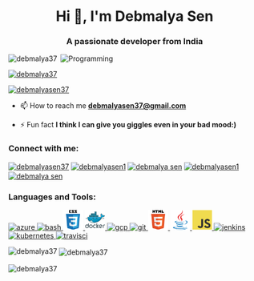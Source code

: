 <h1 align="center">Hi 👋, I'm Debmalya Sen</h1>
<h3 align="center">A passionate developer from India</h3>
<img align="right" alt="Programming" width="400" src="https://miro.medium.com/max/1360/0*7Q3yvSIv_t0ioJ-Z.gif">

<p align="left"> <img src="https://komarev.com/ghpvc/?username=debmalya37&label=Profile%20views&color=0e75b6&style=flat" alt="debmalya37" /> </p>

<p align="left"> <a href="https://github.com/ryo-ma/github-profile-trophy"><img src="https://github-profile-trophy.vercel.app/?username=debmalya37" alt="debmalya37" /></a> </p>

<p align="left"> <a href="https://twitter.com/debmalyasen37" target="blank"><img src="https://img.shields.io/twitter/follow/debmalyasen37?logo=twitter&style=for-the-badge" alt="debmalyasen37" /></a> </p>

- 📫 How to reach me **debmalyasen37@gmail.com**

- ⚡ Fun fact **I think I can give you giggles even in your bad mood:)**

<h3 align="left">Connect with me:</h3>
<p align="left">
<a href="https://twitter.com/debmalyasen37" target="blank"><img align="center" src="https://raw.githubusercontent.com/rahuldkjain/github-profile-readme-generator/master/src/images/icons/Social/twitter.svg" alt="debmalyasen37" height="30" width="40" /></a>
<a href="https://linkedin.com/in/debmalyasen1" target="blank"><img align="center" src="https://raw.githubusercontent.com/rahuldkjain/github-profile-readme-generator/master/src/images/icons/Social/linked-in-alt.svg" alt="debmalyasen1" height="30" width="40" /></a>
<a href="https://fb.com/debmalya sen" target="blank"><img align="center" src="https://raw.githubusercontent.com/rahuldkjain/github-profile-readme-generator/master/src/images/icons/Social/facebook.svg" alt="debmalya sen" height="30" width="40" /></a>
<a href="https://instagram.com/debmalyasen1" target="blank"><img align="center" src="https://raw.githubusercontent.com/rahuldkjain/github-profile-readme-generator/master/src/images/icons/Social/instagram.svg" alt="debmalyasen1" height="30" width="40" /></a>
<a href="[https://www.youtube.com/c/debmalya sen](https://www.youtube.com/channel/UCcabQ6A3pnO5ghQEiE8gzZw)" target="blank"><img align="center" src="https://raw.githubusercontent.com/rahuldkjain/github-profile-readme-generator/master/src/images/icons/Social/youtube.svg" alt="debmalya sen" height="30" width="40" /></a>
</p>

<h3 align="left">Languages and Tools:</h3>
<p align="left"> <a href="https://azure.microsoft.com/en-in/" target="_blank" rel="noreferrer"> <img src="https://www.vectorlogo.zone/logos/microsoft_azure/microsoft_azure-icon.svg" alt="azure" width="40" height="40"/> </a> <a href="https://www.gnu.org/software/bash/" target="_blank" rel="noreferrer"> <img src="https://www.vectorlogo.zone/logos/gnu_bash/gnu_bash-icon.svg" alt="bash" width="40" height="40"/> </a> <a href="https://www.w3schools.com/css/" target="_blank" rel="noreferrer"> <img src="https://raw.githubusercontent.com/devicons/devicon/master/icons/css3/css3-original-wordmark.svg" alt="css3" width="40" height="40"/> </a> <a href="https://www.docker.com/" target="_blank" rel="noreferrer"> <img src="https://raw.githubusercontent.com/devicons/devicon/master/icons/docker/docker-original-wordmark.svg" alt="docker" width="40" height="40"/> </a> <a href="https://cloud.google.com" target="_blank" rel="noreferrer"> <img src="https://www.vectorlogo.zone/logos/google_cloud/google_cloud-icon.svg" alt="gcp" width="40" height="40"/> </a> <a href="https://git-scm.com/" target="_blank" rel="noreferrer"> <img src="https://www.vectorlogo.zone/logos/git-scm/git-scm-icon.svg" alt="git" width="40" height="40"/> </a> <a href="https://www.w3.org/html/" target="_blank" rel="noreferrer"> <img src="https://raw.githubusercontent.com/devicons/devicon/master/icons/html5/html5-original-wordmark.svg" alt="html5" width="40" height="40"/> </a> <a href="https://www.java.com" target="_blank" rel="noreferrer"> <img src="https://raw.githubusercontent.com/devicons/devicon/master/icons/java/java-original.svg" alt="java" width="40" height="40"/> </a> <a href="https://developer.mozilla.org/en-US/docs/Web/JavaScript" target="_blank" rel="noreferrer"> <img src="https://raw.githubusercontent.com/devicons/devicon/master/icons/javascript/javascript-original.svg" alt="javascript" width="40" height="40"/> </a> <a href="https://www.jenkins.io" target="_blank" rel="noreferrer"> <img src="https://www.vectorlogo.zone/logos/jenkins/jenkins-icon.svg" alt="jenkins" width="40" height="40"/> </a> <a href="https://kubernetes.io" target="_blank" rel="noreferrer"> <img src="https://www.vectorlogo.zone/logos/kubernetes/kubernetes-icon.svg" alt="kubernetes" width="40" height="40"/> </a> <a href="https://travis-ci.org" target="_blank" rel="noreferrer"> <img src="https://www.vectorlogo.zone/logos/travis-ci/travis-ci-icon.svg" alt="travisci" width="40" height="40"/> </a> </p>

<p><img align="left" src="https://github-readme-stats.vercel.app/api/top-langs?username=debmalya37&show_icons=true&locale=en&layout=compact" alt="debmalya37" /></p>

<p>&nbsp;<img align="center" src="https://github-readme-stats.vercel.app/api?username=debmalya37&show_icons=true&locale=en" alt="debmalya37" /></p>

<p><img align="center" src="https://github-readme-streak-stats.herokuapp.com/?user=debmalya37&" alt="debmalya37" /></p>
